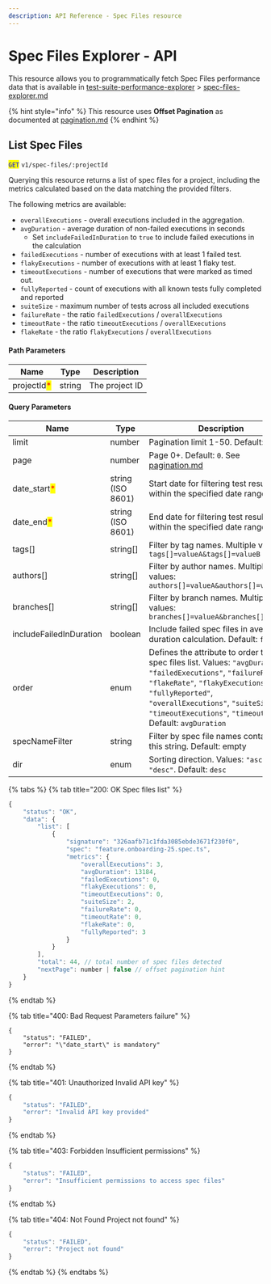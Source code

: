 ```yaml
---
description: API Reference - Spec Files resource
---
```


# Spec Files Explorer - API

This resource allows you to programmatically fetch Spec Files performance data that is available in [test-suite-performance-explorer](../../../dashboard/test-suite-performance-explorer/ "mention") > [spec-files-explorer.md](../../../dashboard/test-suite-performance-explorer/spec-files-explorer.md "mention")

{% hint style="info" %}
This resource uses **Offset Pagination** as documented at [pagination.md](../pagination.md "mention")
{% endhint %}

## List Spec Files

<mark style="color:blue;">`GET`</mark> `v1/spec-files/:projectId`

Querying this resource returns a list of spec files for a project, including the metrics calculated based on the data matching the provided filters.

The following metrics are available:

* `overallExecutions` - overall executions included in the aggregation.
* `avgDuration` - average duration of non-failed executions in seconds
  * Set `includeFailedInDuration` to `true` to include failed executions in the calculation
* `failedExecutions` - number of executions with at least 1 failed test.
* `flakyExecutions` - number of executions with at least 1 flaky test.
* `timeoutExecutions` - number of executions that were marked as timed out.
* `fullyReported` - count of executions with all known tests fully completed and reported
* `suiteSize` - maximum number of tests across all included executions
* `failureRate` - the ratio `failedExecutions` / `overallExecutions`
* `timeoutRate` - the ratio  `timeoutExecutions` / `overallExecutions`
* `flakeRate` - the ratio `flakyExecutions` / `overallExecutions`

#### Path Parameters

| Name                                        | Type   | Description     |
| ------------------------------------------- | ------ | --------------- |
| projectId<mark style="color:red;">\*</mark> | string | The project ID |

#### Query Parameters

| Name                                          | Type      | Description                                                                                                                                                                                                                                                                                                                                                                                                                                                      |
| --------------------------------------------- | --------- | ---------------------------------------------------------------------------------------------------------------------------------------------------------------------------------------------------------------------------------------------------------------------------------------------------------------------------------------------------------------------------------------------------------------------------------------------------------------- |
| limit                                         | number    | Pagination limit 1-50. Default: `50`                                                                                                                                                                                                                                                                                                                                                                                                                             |
| page                                          | number    | Page 0+. Default: `0`. See [pagination.md](../pagination.md "mention")                                                                                                                                                                                                                                                                                                                                                                                           |
| date\_start<mark style="color:red;">\*</mark> | string (ISO 8601) | Start date for filtering test results within the specified date range |
| date\_end<mark style="color:red;">\*</mark>   | string (ISO 8601) | End date for filtering test results within the specified date range |
| tags\[]                                       | string\[] | Filter by tag names. Multiple values: `tags[]=valueA&tags[]=valueB` |
| authors\[]                                    | string\[] | Filter by author names. Multiple values: `authors[]=valueA&authors[]=valueB` |
| branches\[]                                   | string\[] | Filter by branch names. Multiple values: `branches[]=valueA&branches[]=valueB` |
| includeFailedInDuration                       | boolean   | Include failed spec files in average duration calculation. Default: `false` |
| order                                         | enum                            | Defines the attribute to order the spec files list. Values: `"avgDuration"`, `"failedExecutions"`, `"failureRate"`, `"flakeRate"`, `"flakyExecutions"`, `"fullyReported"`, `"overallExecutions"`, `"suiteSize"`, `"timeoutExecutions"`, `"timeoutRate"`. Default: `avgDuration` |
| specNameFilter                                | string    | Filter by spec file names containing this string. Default: empty |
| dir                                           | enum                            | Sorting direction. Values: `"asc"`, `"desc"`. Default: `desc` |



{% tabs %}
{% tab title="200: OK Spec files list" %}
```javascript
{
    "status": "OK",
    "data": {
        "list": [
            {
                "signature": "326aafb71c1fda3085ebde3671f230f0",
                "spec": "feature.onboarding-25.spec.ts",
                "metrics": {
                    "overallExecutions": 3,
                    "avgDuration": 13184,
                    "failedExecutions": 0,
                    "flakyExecutions": 0,
                    "timeoutExecutions": 0,
                    "suiteSize": 2,
                    "failureRate": 0,
                    "timeoutRate": 0,
                    "flakeRate": 0,
                    "fullyReported": 3
                }
            }
        ],
        "total": 44, // total number of spec files detected
        "nextPage": number | false // offset pagination hint
    }
}
```
{% endtab %}

{% tab title="400: Bad Request Parameters failure" %}
```
{
    "status": "FAILED",
    "error": "\"date_start\" is mandatory"
}
```
{% endtab %}

{% tab title="401: Unauthorized Invalid API key" %}
```javascript
{
    "status": "FAILED",
    "error": "Invalid API key provided"
}
```
{% endtab %}

{% tab title="403: Forbidden Insufficient permissions" %}
```javascript
{
    "status": "FAILED",
    "error": "Insufficient permissions to access spec files"
}
```
{% endtab %}

{% tab title="404: Not Found Project not found" %}
```javascript
{
    "status": "FAILED",
    "error": "Project not found"
}
```
{% endtab %}
{% endtabs %}

